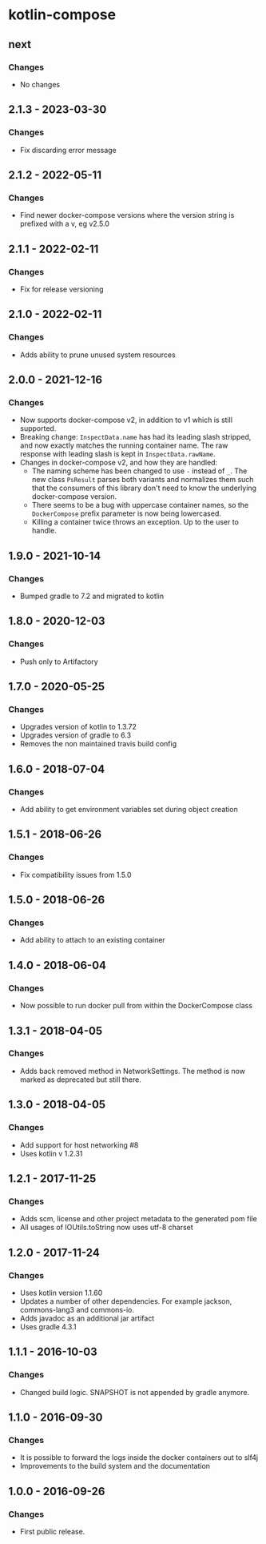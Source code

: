# kotlin-compose
## next
### Changes
- No changes

## 2.1.3 - 2023-03-30
### Changes
- Fix discarding error message

## 2.1.2 - 2022-05-11
### Changes
- Find newer docker-compose versions where the version string is prefixed with a v, eg v2.5.0

## 2.1.1 - 2022-02-11
### Changes
- Fix for release versioning

## 2.1.0 - 2022-02-11
### Changes
- Adds ability to prune unused system resources

## 2.0.0 - 2021-12-16
### Changes
- Now supports docker-compose v2, in addition to v1 which is still supported.
- Breaking change: `InspectData.name` has had its leading slash stripped, and now exactly matches the running container name. The raw response with leading slash is kept in `InspectData.rawName`.
- Changes in docker-compose v2, and how they are handled:
  - The naming scheme has been changed to use `-` instead of `_`. The new class `PsResult` parses both variants and normalizes them such that the consumers of this library don't need to know the underlying docker-compose version.
  - There seems to be a bug with uppercase container names, so the `DockerCompose` prefix parameter is now being lowercased.
  - Killing a container twice throws an exception. Up to the user to handle.

## 1.9.0 - 2021-10-14
### Changes
- Bumped gradle to 7.2 and migrated to kotlin

## 1.8.0 - 2020-12-03
### Changes
- Push only to Artifactory

## 1.7.0 - 2020-05-25
### Changes
- Upgrades version of kotlin to 1.3.72
- Upgrades version of gradle to 6.3
- Removes the non maintained travis build config

## 1.6.0 - 2018-07-04
### Changes
- Add ability to get environment variables set during object creation

## 1.5.1 - 2018-06-26
### Changes
- Fix compatibility issues from 1.5.0

## 1.5.0 - 2018-06-26
### Changes
- Add ability to attach to an existing container

## 1.4.0 - 2018-06-04
### Changes
- Now possible to run docker pull from within the DockerCompose class

## 1.3.1 - 2018-04-05
### Changes
- Adds back removed method in NetworkSettings. The method is now marked as deprecated but still there.

## 1.3.0 - 2018-04-05
### Changes
- Add support for host networking #8
- Uses kotlin v 1.2.31

## 1.2.1 - 2017-11-25
### Changes
- Adds scm, license and other project metadata to the generated pom file
- All usages of IOUtils.toString now uses utf-8 charset

## 1.2.0 - 2017-11-24
### Changes
- Uses kotlin version 1.1.60
- Updates a number of other dependencies. For example jackson, commons-lang3 and commons-io.
- Adds javadoc as an additional jar artifact
- Uses gradle 4.3.1

## 1.1.1 - 2016-10-03
### Changes
- Changed build logic. SNAPSHOT is not appended by gradle anymore.

## 1.1.0 - 2016-09-30
### Changes
- It is possible to forward the logs inside the docker containers out to slf4j
- Improvements to the build system and the documentation

## 1.0.0 - 2016-09-26
### Changes
- First public release.
